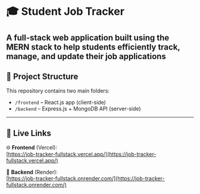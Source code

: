 # 🎓 Student Job Tracker

A full-stack web application built using the MERN stack to help students efficiently track, manage, and update their job applications
---

## 📁 Project Structure

This repository contains two main folders:

- `/frontend` – React.js app (client-side)
- `/backend` – Express.js + MongoDB API (server-side)

---

## 🔗 Live Links

🌐 **Frontend** (Vercel):  
[https://job-tracker-fullstack.vercel.app/](https://job-tracker-fullstack.vercel.app/)

🚀 **Backend** (Render):  
[https://job-tracker-fullstack.onrender.com/](https://job-tracker-fullstack.onrender.com/)




